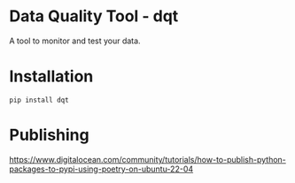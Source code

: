 # Data Quality Tool - dqt

A tool to monitor and test your data.

# Installation

    pip install dqt


# Publishing

https://www.digitalocean.com/community/tutorials/how-to-publish-python-packages-to-pypi-using-poetry-on-ubuntu-22-04
